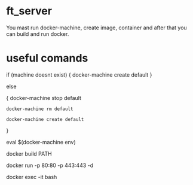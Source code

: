 # ft_server

You mast run docker-machine, create image, container and after that you can build and run docker.

# useful comands

if (machine doesnt exist)
{
    docker-machine create default
}
  
else

{
    docker-machine stop default
    
    docker-machine rm default
    
    docker-machine create default
    
}

eval $(docker-machine env)

docker build PATH

docker run -p 80:80 -p 443:443 -d <image>
  
docker exec -it <container> bash
